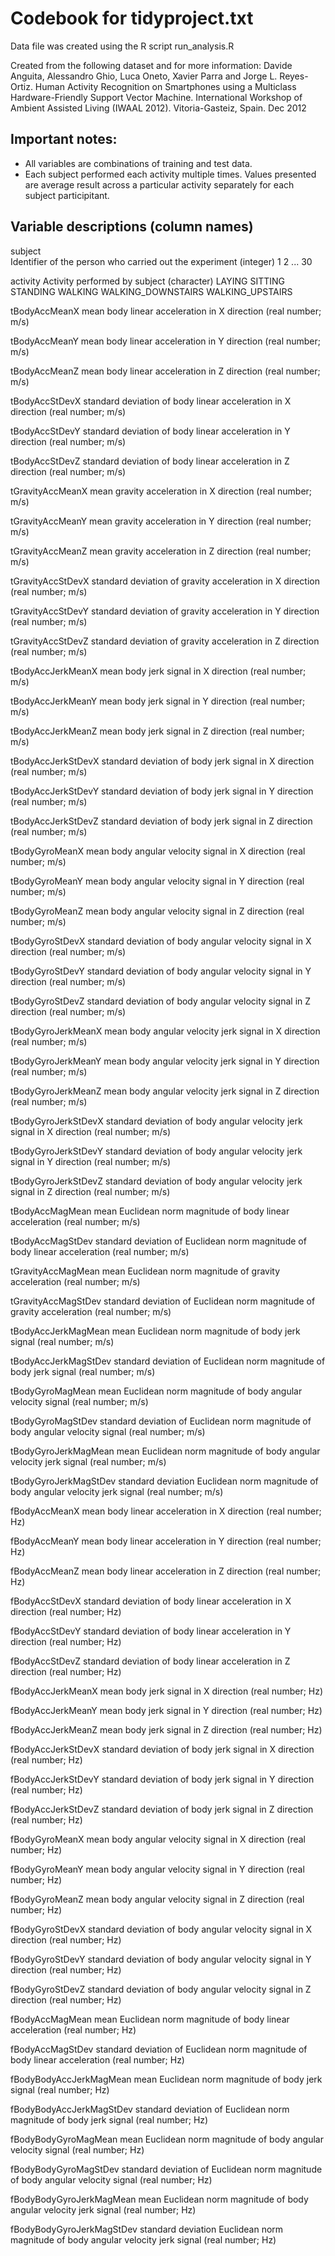 # Codebook for tidyproject.txt  

Data file was created using the R script run_analysis.R  

Created from the following dataset and for more information:
Davide Anguita, Alessandro Ghio, Luca Oneto, Xavier Parra and Jorge L. Reyes-Ortiz. Human Activity Recognition on Smartphones using a Multiclass Hardware-Friendly Support Vector Machine. International Workshop of Ambient Assisted Living (IWAAL 2012). Vitoria-Gasteiz, Spain. Dec 2012  

## Important notes:
- All variables are combinations of training and test data.  
- Each subject performed each activity multiple times. Values presented are average result across a particular activity separately for each subject participitant.  

## Variable descriptions (column names)

subject  
  Identifier of the person who carried out the experiment (integer)
    1
    2
    ...
    30

activity
  Activity performed by subject (character)
    LAYING
    SITTING
    STANDING
    WALKING
    WALKING_DOWNSTAIRS
    WALKING_UPSTAIRS

tBodyAccMeanX
	mean body linear acceleration in X direction (real number; m/s)
  
tBodyAccMeanY
	mean body linear acceleration in Y direction (real number; m/s)

tBodyAccMeanZ
	mean body linear acceleration in Z direction (real number; m/s)

tBodyAccStDevX
	standard deviation of body linear acceleration in X direction (real number; m/s)

tBodyAccStDevY
	standard deviation of body linear acceleration in Y direction (real number; m/s)

tBodyAccStDevZ
	standard deviation of body linear acceleration in Z direction (real number; m/s)

tGravityAccMeanX
	mean gravity acceleration in X direction (real number; m/s)

tGravityAccMeanY
	mean gravity acceleration in Y direction (real number; m/s)

tGravityAccMeanZ
	mean gravity acceleration in Z direction (real number; m/s)

tGravityAccStDevX
	standard deviation of gravity acceleration in X direction (real number; m/s)

tGravityAccStDevY
	standard deviation of gravity acceleration in Y direction (real number; m/s)

tGravityAccStDevZ
	standard deviation of gravity acceleration in Z direction (real number; m/s)

tBodyAccJerkMeanX
	mean body jerk signal in X direction (real number; m/s)

tBodyAccJerkMeanY
	mean body jerk signal in Y direction (real number; m/s)

tBodyAccJerkMeanZ
	mean body jerk signal in Z direction (real number; m/s)

tBodyAccJerkStDevX
	standard deviation of body jerk signal in X direction (real number; m/s)

tBodyAccJerkStDevY
	standard deviation of body jerk signal in Y direction (real number; m/s)

tBodyAccJerkStDevZ
	standard deviation of body jerk signal in Z direction (real number; m/s)

tBodyGyroMeanX
	mean body angular velocity signal in X direction (real number; m/s)

tBodyGyroMeanY
	mean body angular velocity signal in Y direction (real number; m/s)

tBodyGyroMeanZ
	mean body angular velocity signal in Z direction (real number; m/s)

tBodyGyroStDevX
	standard deviation of body angular velocity signal in X direction (real number; m/s)

tBodyGyroStDevY
	standard deviation of body angular velocity signal in Y direction (real number; m/s)

tBodyGyroStDevZ
	standard deviation of body angular velocity signal in Z direction (real number; m/s)

tBodyGyroJerkMeanX
	mean body angular velocity jerk signal in X direction (real number; m/s)

tBodyGyroJerkMeanY
	mean body angular velocity jerk signal in Y direction (real number; m/s)

tBodyGyroJerkMeanZ
	mean body angular velocity jerk signal in Z direction (real number; m/s)

tBodyGyroJerkStDevX
	standard deviation of body angular velocity jerk signal in X direction (real number; m/s)

tBodyGyroJerkStDevY
	standard deviation of body angular velocity jerk signal in Y direction (real number; m/s)

tBodyGyroJerkStDevZ
	standard deviation of body angular velocity jerk signal in Z direction (real number; m/s)

tBodyAccMagMean
	mean Euclidean norm magnitude of body linear acceleration (real number; m/s)

tBodyAccMagStDev
	standard deviation of Euclidean norm magnitude of body linear acceleration (real number; m/s)

tGravityAccMagMean
	mean Euclidean norm magnitude of gravity acceleration (real number; m/s)

tGravityAccMagStDev
	standard deviation of Euclidean norm magnitude of gravity acceleration (real number; m/s)

tBodyAccJerkMagMean
	mean Euclidean norm magnitude of body jerk signal (real number; m/s)

tBodyAccJerkMagStDev
	standard deviation of Euclidean norm magnitude of body jerk signal (real number; m/s)

tBodyGyroMagMean
	mean Euclidean norm magnitude of body angular velocity signal (real number; m/s)

tBodyGyroMagStDev
	standard deviation of Euclidean norm magnitude of body angular velocity signal (real number; m/s)

tBodyGyroJerkMagMean
	mean Euclidean norm magnitude of body angular velocity jerk signal (real number; m/s)

tBodyGyroJerkMagStDev
	standard deviation Euclidean norm magnitude of body angular velocity jerk signal (real number; m/s)

fBodyAccMeanX
	mean body linear acceleration in X direction (real number; Hz)

fBodyAccMeanY
	mean body linear acceleration in Y direction (real number; Hz)

fBodyAccMeanZ
	mean body linear acceleration in Z direction (real number; Hz)

fBodyAccStDevX
	standard deviation of body linear acceleration in X direction (real number; Hz)

fBodyAccStDevY
	standard deviation of body linear acceleration in Y direction (real number; Hz)

fBodyAccStDevZ
	standard deviation of body linear acceleration in Z direction (real number; Hz)

fBodyAccJerkMeanX
	mean body jerk signal in X direction (real number; Hz)

fBodyAccJerkMeanY
	mean body jerk signal in Y direction (real number; Hz)

fBodyAccJerkMeanZ
	mean body jerk signal in Z direction (real number; Hz)

fBodyAccJerkStDevX
	standard deviation of body jerk signal in X direction (real number; Hz)

fBodyAccJerkStDevY
	standard deviation of body jerk signal in Y direction (real number; Hz)

fBodyAccJerkStDevZ
	standard deviation of body jerk signal in Z direction (real number; Hz)

fBodyGyroMeanX
	mean body angular velocity signal in X direction (real number; Hz)

fBodyGyroMeanY
	mean body angular velocity signal in Y direction (real number; Hz)

fBodyGyroMeanZ
	mean body angular velocity signal in Z direction (real number; Hz)

fBodyGyroStDevX
	standard deviation of body angular velocity signal in X direction (real number; Hz)

fBodyGyroStDevY
	standard deviation of body angular velocity signal in Y direction (real number; Hz)

fBodyGyroStDevZ
	standard deviation of body angular velocity signal in Z direction (real number; Hz)

fBodyAccMagMean
	mean Euclidean norm magnitude of body linear acceleration (real number; Hz)

fBodyAccMagStDev
	standard deviation of Euclidean norm magnitude of body linear acceleration (real number; Hz)

fBodyBodyAccJerkMagMean
	mean Euclidean norm magnitude of body jerk signal (real number; Hz)

fBodyBodyAccJerkMagStDev
	standard deviation of Euclidean norm magnitude of body jerk signal (real number; Hz)

fBodyBodyGyroMagMean
	mean Euclidean norm magnitude of body angular velocity signal (real number; Hz)

fBodyBodyGyroMagStDev
	standard deviation of Euclidean norm magnitude of body angular velocity signal (real number; Hz)

fBodyBodyGyroJerkMagMean
	mean Euclidean norm magnitude of body angular velocity jerk signal (real number; Hz)

fBodyBodyGyroJerkMagStDev
	standard deviation Euclidean norm magnitude of body angular velocity jerk signal (real number; Hz)
